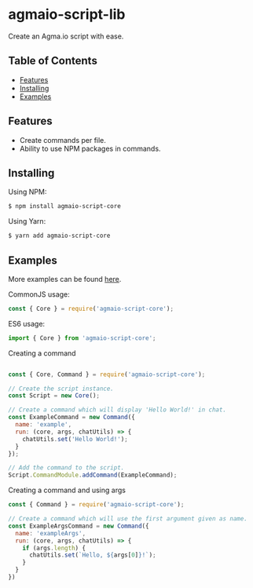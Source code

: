 # agmaio-script-lib
Create an Agma.io script with ease.

## Table of Contents

  - [Features](#features)
  - [Installing](#installing)
  - [Examples](#examples)

## Features
- Create commands per file.
- Ability to use NPM packages in commands.

## Installing
Using NPM:
```bash
$ npm install agmaio-script-core
```

Using Yarn:
```bash
$ yarn add agmaio-script-core
```

## Examples
More examples can be found [here](/examples).

CommonJS usage:
```js
const { Core } = require('agmaio-script-core');
```

ES6 usage:
```js
import { Core } from 'agmaio-script-core';
```

Creating a command
```js

const { Core, Command } = require('agmaio-script-core');

// Create the script instance.
const Script = new Core();

// Create a command which will display 'Hello World!' in chat.
const ExampleCommand = new Command({
  name: 'example',
  run: (core, args, chatUtils) => {
    chatUtils.set('Hello World!');
  }
});

// Add the command to the script.
Script.CommandModule.addCommand(ExampleCommand);
```

Creating a command and using args
```js
const { Command } = require('agmaio-script-core');

// Create a command which will use the first argument given as name.
const ExampleArgsCommand = new Command({
  name: 'exampleArgs',
  run: (core, args, chatUtils) => {
    if (args.length) {
      chatUtils.set(`Hello, ${args[0]}!`);
    }
  }
})
```